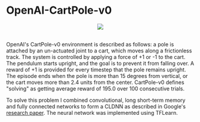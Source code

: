 # OpenAI-CartPole-v0

<div align="center">
  <img src="https://media.giphy.com/media/iNplDboNzHXk4/giphy.gif"><br><br>
</div>

OpenAI's CartPole-v0 environment is described as follows: a pole is attached by an un-actuated joint to a cart, which moves along a frictionless track. The system is controlled by applying a force of +1 or -1 to the cart. The pendulum starts upright, and the goal is to prevent it from falling over. A reward of +1 is provided for every timestep that the pole remains upright. The episode ends when the pole is more than 15 degrees from vertical, or the cart moves more than 2.4 units from the center. CartPole-v0 defines "solving" as getting average reward of 195.0 over 100 consecutive trials.

To solve this problem I combined convolutional, long short-term memory and fully connected networks to form a CLDNN as described in Google's [research paper](https://static.googleusercontent.com/media/research.google.com/en//pubs/archive/43455.pdf). The neural network was implemented using TFLearn.